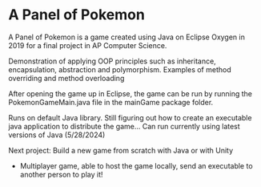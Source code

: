 # A Panel of Pokemon
A Panel of Pokemon is a game created using Java on Eclipse Oxygen in 2019 for a final project in AP Computer Science.

Demonstration of applying OOP principles such as inheritance, encapsulation, abstraction and polymorphism.
Examples of method overriding and method overloading

After opening the game up in Eclipse, the game can be run by running the PokemonGameMain.java file in the mainGame package folder.

Runs on default Java library. Still figuring out how to create an executable java application to distribute the game...
Can run currently using latest versions of Java (5/28/2024)

Next project: 
Build a new game from scratch with Java or with Unity
- Multiplayer game, able to host the game locally, send an executable to another person to play it!
